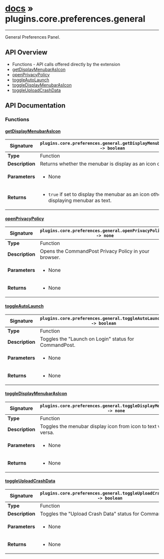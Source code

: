 # [docs](index.md) » plugins.core.preferences.general
---

General Preferences Panel.

## API Overview
* Functions - API calls offered directly by the extension
 * [getDisplayMenubarAsIcon](#getdisplaymenubarasicon)
 * [openPrivacyPolicy](#openprivacypolicy)
 * [toggleAutoLaunch](#toggleautolaunch)
 * [toggleDisplayMenubarAsIcon](#toggledisplaymenubarasicon)
 * [toggleUploadCrashData](#toggleuploadcrashdata)

## API Documentation

### Functions

#### [getDisplayMenubarAsIcon](#getdisplaymenubarasicon)
| <span style="font-align: left;">**Signature**</span> | <span style="font-align: left;">`plugins.core.preferences.general.getDisplayMenubarAsIcon() -> boolean` </span>                                                |
| -----------------------------------------------------|---------------------------------------------------------------------------------------------------------|
| **Type**                                             | Function                                                                                         |
| **Description**                                      | Returns whether the menubar is display as an icon or not.                                                                                         |
| **Parameters**                                       | <ul><li>None</li></ul> |
| **Returns**                                          | <ul><li>`true` if set to display the menubar as an icon other `false` if displaying menubar as text.</li></ul>          |

#### [openPrivacyPolicy](#openprivacypolicy)
| <span style="font-align: left;">**Signature**</span> | <span style="font-align: left;">`plugins.core.preferences.general.openPrivacyPolicy() -> none` </span>                                                |
| -----------------------------------------------------|---------------------------------------------------------------------------------------------------------|
| **Type**                                             | Function                                                                                         |
| **Description**                                      | Opens the CommandPost Privacy Policy in your browser.                                                                                         |
| **Parameters**                                       | <ul><li>None</li></ul> |
| **Returns**                                          | <ul><li>None</li></ul>          |

#### [toggleAutoLaunch](#toggleautolaunch)
| <span style="font-align: left;">**Signature**</span> | <span style="font-align: left;">`plugins.core.preferences.general.toggleAutoLaunch() -> boolean` </span>                                                |
| -----------------------------------------------------|---------------------------------------------------------------------------------------------------------|
| **Type**                                             | Function                                                                                         |
| **Description**                                      | Toggles the "Launch on Login" status for CommandPost.                                                                                         |
| **Parameters**                                       | <ul><li>None</li></ul> |
| **Returns**                                          | <ul><li>None</li></ul>          |

#### [toggleDisplayMenubarAsIcon](#toggledisplaymenubarasicon)
| <span style="font-align: left;">**Signature**</span> | <span style="font-align: left;">`plugins.core.preferences.general.toggleDisplayMenubarAsIcon() -> none` </span>                                                |
| -----------------------------------------------------|---------------------------------------------------------------------------------------------------------|
| **Type**                                             | Function                                                                                         |
| **Description**                                      | Toggles the menubar display icon from icon to text value and vice versa.                                                                                         |
| **Parameters**                                       | <ul><li>None</li></ul> |
| **Returns**                                          | <ul><li>None</li></ul>          |

#### [toggleUploadCrashData](#toggleuploadcrashdata)
| <span style="font-align: left;">**Signature**</span> | <span style="font-align: left;">`plugins.core.preferences.general.toggleUploadCrashData() -> boolean` </span>                                                |
| -----------------------------------------------------|---------------------------------------------------------------------------------------------------------|
| **Type**                                             | Function                                                                                         |
| **Description**                                      | Toggles the "Upload Crash Data" status for CommandPost.                                                                                         |
| **Parameters**                                       | <ul><li>None</li></ul> |
| **Returns**                                          | <ul><li>None</li></ul>          |

